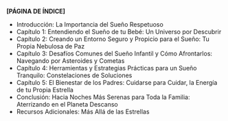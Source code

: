 **[PÁGINA DE ÍNDICE]**

* Introducción: La Importancia del Sueño Respetuoso
* Capítulo 1: Entendiendo el Sueño de tu Bebé: Un Universo por Descubrir
* Capítulo 2: Creando un Entorno Seguro y Propicio para el Sueño: Tu Propia Nebulosa de Paz
* Capítulo 3: Desafíos Comunes del Sueño Infantil y Cómo Afrontarlos: Navegando por Asteroides y Cometas
* Capítulo 4: Herramientas y Estrategias Prácticas para un Sueño Tranquilo: Constelaciones de Soluciones
* Capítulo 5: El Bienestar de los Padres: Cuidarse para Cuidar, la Energía de tu Propia Estrella
* Conclusión: Hacia Noches Más Serenas para Toda la Familia: Aterrizando en el Planeta Descanso
* Recursos Adicionales: Más Allá de las Estrellas